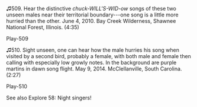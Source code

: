 ♫509. Hear the distinctive *chuck-WILL\'S-WID-ow* songs of these two
unseen males near their territorial boundary---one song is a little more
hurried than the other. June 4, 2010. Bay Creek Wilderness, Shawnee
National Forest, Illinois. (4:35)

Play-509

♫510. Sight unseen, one can hear how the male hurries his song when
visited by a second bird, probably a female, with both male and female
then calling with especially low growly notes. In the background are
purple martins in dawn song flight. May 9, 2014. McClellanville, South
Carolina. (2:27)

Play-510

See also Explore 58: Night singers!
